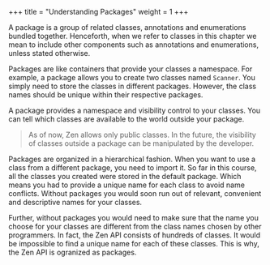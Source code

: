 +++
title = "Understanding Packages"
weight = 1
+++

A package is a group of related classes, annotations and enumerations bundled
together. Henceforth, when we refer to classes in this chapter we mean to include
other components such as annotations and enumerations, unless stated otherwise.

Packages are like containers that provide your classes a namespace. For example,
a package allows you to create two classes named `Scanner`. You simply need to
store the classes in different packages. However, the class names should be
unique within their respective packages.

A package provides a namespace and visibility control to your classes. You can
tell which classes are available to the world outside your package.

> As of now, Zen allows only public classes. In the future, the visibility of
> classes outside a package can be manipulated by the developer.

Packages are organized in a hierarchical fashion. When you want to use a class
from a different package, you need to import it. So far in this course, all the
classes you created were stored in the default package. Which means you had to
provide a unique name for each class to avoid name conflicts. Without packages
you would soon run out of relevant, convenient and descriptive names for your
classes.

Further, without packages you would need to make sure that the name you choose
for your classes are different from the class names chosen by other programmers.
In fact, the Zen API consists of hundreds of classes. It would be impossible
to find a unique name for each of these classes. This is why, the Zen API is
ogranized as packages.